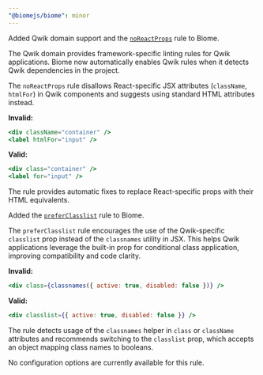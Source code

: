 ```yaml
---
"@biomejs/biome": minor
---
```


Added Qwik domain support and the [`noReactProps`](https://biomejs.dev/linter/rules/no-react-props) rule to Biome.

The Qwik domain provides framework-specific linting rules for Qwik applications. Biome now automatically enables Qwik rules when it detects Qwik dependencies in the project.

The `noReactProps` rule disallows React-specific JSX attributes (`className`, `htmlFor`) in Qwik components and suggests using standard HTML attributes instead.

**Invalid:**

```jsx
<div className="container" />
<label htmlFor="input" />
```

**Valid:**

```jsx
<div class="container" />
<label for="input" />
```

The rule provides automatic fixes to replace React-specific props with their HTML equivalents.

Added the [`preferClasslist`](https://biomejs.dev/linter/rules/prefer-classlist) rule to Biome.

The `preferClasslist` rule encourages the use of the Qwik-specific `classlist` prop instead of the `classnames` utility in JSX. This helps Qwik applications leverage the built-in prop for conditional class application, improving compatibility and code clarity.

**Invalid:**

```jsx
<div class={classnames({ active: true, disabled: false })} />
```

**Valid:**

```jsx
<div classlist={{ active: true, disabled: false }} />
```

The rule detects usage of the `classnames` helper in `class` or `className` attributes and recommends switching to the `classlist` prop, which accepts an object mapping class names to booleans.

No configuration options are currently available for this rule.
